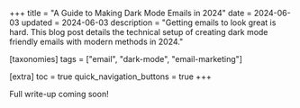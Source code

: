 +++
title = "A Guide to Making Dark Mode Emails in 2024"
date = 2024-06-03
updated = 2024-06-03
description = "Getting emails to look great is hard. This blog post details the technical setup of creating dark mode friendly emails with modern methods in 2024."

[taxonomies]
tags = ["email", "dark-mode", "email-marketing"]

[extra]
toc = true
quick_navigation_buttons = true
+++

Full write-up coming soon!